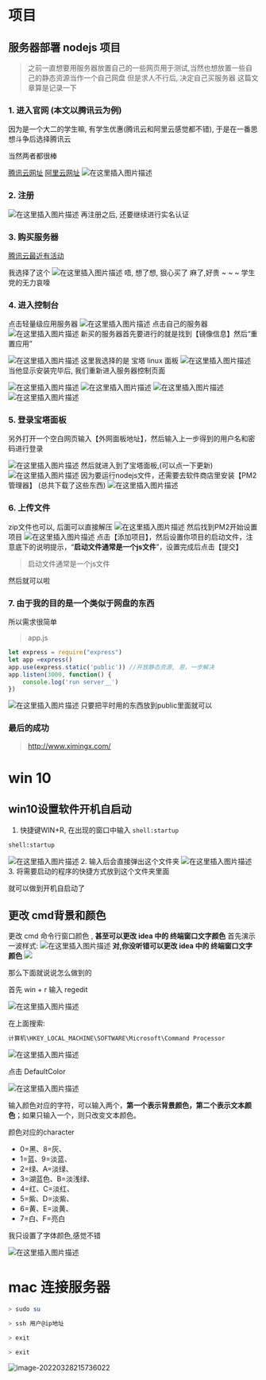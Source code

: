 # 项目

## 服务器部署 nodejs 项目

> 之前一直想要用服务器放置自己的一些网页用于测试,当然也想放置一些自己的静态资源当作一个自己网盘
> 但是求人不行后, 决定自己买服务器
> 这篇文章算是记录一下

### 1. 进入官网 (本文以腾讯云为例)

因为是一个大二的学生嘛, 有学生优惠(腾讯云和阿里云感觉都不错), 于是在一番思想斗争后选择腾讯云

当然两者都很棒

[腾讯云网址](https://cloud.tencent.com/)
[阿里云网址](https://cn.aliyun.com/)
![在这里插入图片描述](https://img-blog.csdnimg.cn/2ee556ef5ba94e22bd7ad2b3c74d07bc.png?x-oss-process=image/watermark,type_d3F5LXplbmhlaQ,shadow_50,text_Q1NETiBAeGltaW5neA==,size_20,color_FFFFFF,t_70,g_se,x_16)

### 2. 注册

![在这里插入图片描述](https://img-blog.csdnimg.cn/9a2bc1a986c347118bb87cc5a230f9bc.png?x-oss-process=image/watermark,type_d3F5LXplbmhlaQ,shadow_50,text_Q1NETiBAeGltaW5neA==,size_20,color_FFFFFF,t_70,g_se,x_16)
再注册之后, 还要继续进行实名认证

### 3. 购买服务器

[腾讯云最近有活动](https://cloud.tencent.com/act/2022season?from=16092)

我选择了这个
![在这里插入图片描述](https://img-blog.csdnimg.cn/e1146cb55c5e4cba83ccd359b3357d57.png)
唔, 想了想, 狠心买了
麻了,好贵
~ ~ ~ 学生党的无力哀嚎

### 4. 进入控制台

点击轻量级应用服务器
![在这里插入图片描述](https://img-blog.csdnimg.cn/fa97ad8644c942079933fef4c9606e95.png?x-oss-process=image/watermark,type_d3F5LXplbmhlaQ,shadow_50,text_Q1NETiBAeGltaW5neA==,size_20,color_FFFFFF,t_70,g_se,x_16)
点击自己的服务器
![在这里插入图片描述](https://img-blog.csdnimg.cn/935e30eb2fb14374bffdf27c4cfe353e.png?x-oss-process=image/watermark,type_d3F5LXplbmhlaQ,shadow_50,text_Q1NETiBAeGltaW5neA==,size_20,color_FFFFFF,t_70,g_se,x_16)
新买的服务器首先要进行的就是找到【镜像信息】然后“重置应用”

![在这里插入图片描述](https://img-blog.csdnimg.cn/5a9f83a4b49b47b49790b06f6c7085e2.png?x-oss-process=image/watermark,type_d3F5LXplbmhlaQ,shadow_50,text_Q1NETiBAeGltaW5neA==,size_20,color_FFFFFF,t_70,g_se,x_16)
这里我选择的是 宝塔 linux 面板
![在这里插入图片描述](https://img-blog.csdnimg.cn/4674cc3e86cc4b3190bc10755ca6c380.png?x-oss-process=image/watermark,type_d3F5LXplbmhlaQ,shadow_50,text_Q1NETiBAeGltaW5neA==,size_20,color_FFFFFF,t_70,g_se,x_16)
当他显示安装完毕后, 我们重新进入服务器控制页面

![在这里插入图片描述](https://img-blog.csdnimg.cn/16e676abc2a948399c3b43182358b32e.png?x-oss-process=image/watermark,type_d3F5LXplbmhlaQ,shadow_50,text_Q1NETiBAeGltaW5neA==,size_20,color_FFFFFF,t_70,g_se,x_16)
![在这里插入图片描述](https://img-blog.csdnimg.cn/1b68c807492242a293545d574b6d3053.png?x-oss-process=image/watermark,type_d3F5LXplbmhlaQ,shadow_50,text_Q1NETiBAeGltaW5neA==,size_20,color_FFFFFF,t_70,g_se,x_16)
![在这里插入图片描述](https://img-blog.csdnimg.cn/6e946313881344bea8dadd029fd25a4b.png?x-oss-process=image/watermark,type_d3F5LXplbmhlaQ,shadow_50,text_Q1NETiBAeGltaW5neA==,size_20,color_FFFFFF,t_70,g_se,x_16)
![在这里插入图片描述](https://img-blog.csdnimg.cn/33fd2405aa924f608658ffa38566039d.png?x-oss-process=image/watermark,type_d3F5LXplbmhlaQ,shadow_50,text_Q1NETiBAeGltaW5neA==,size_20,color_FFFFFF,t_70,g_se,x_16)

### 5. 登录宝塔面板

另外打开一个空白网页输入【外网面板地址】，然后输入上一步得到的用户名和密码进行登录

![在这里插入图片描述](https://img-blog.csdnimg.cn/3439ae1cf4b84d1ea7407c1b3c6157c7.png?x-oss-process=image/watermark,type_d3F5LXplbmhlaQ,shadow_50,text_Q1NETiBAeGltaW5neA==,size_17,color_FFFFFF,t_70,g_se,x_16)
然后就进入到了宝塔面板,(可以点一下更新)
![在这里插入图片描述](https://img-blog.csdnimg.cn/85149f765fc445d38af90e49dc3261af.png?x-oss-process=image/watermark,type_d3F5LXplbmhlaQ,shadow_50,text_Q1NETiBAeGltaW5neA==,size_20,color_FFFFFF,t_70,g_se,x_16)
因为要运行nodejs文件，还需要去软件商店里安装【PM2管理器】 (总共下载了这些东西)
![在这里插入图片描述](https://img-blog.csdnimg.cn/679ac84f3625432f9e2e3003143e9c35.png?x-oss-process=image/watermark,type_d3F5LXplbmhlaQ,shadow_50,text_Q1NETiBAeGltaW5neA==,size_20,color_FFFFFF,t_70,g_se,x_16)

### 6. 上传文件

zip文件也可以, 后面可以直接解压
![在这里插入图片描述](https://img-blog.csdnimg.cn/7e26e278fc5147388aa6f9e1b7fb7e9a.png?x-oss-process=image/watermark,type_d3F5LXplbmhlaQ,shadow_50,text_Q1NETiBAeGltaW5neA==,size_20,color_FFFFFF,t_70,g_se,x_16)
然后找到PM2开始设置项目
![在这里插入图片描述](https://img-blog.csdnimg.cn/0fc42d078fc744cd8b85118c9307362d.png?x-oss-process=image/watermark,type_d3F5LXplbmhlaQ,shadow_50,text_Q1NETiBAeGltaW5neA==,size_13,color_FFFFFF,t_70,g_se,x_16)
点击【添加项目】，然后设置你项目的启动文件，注意底下的说明提示，“**启动文件通常是一个js文件**”，设置完成后点击【提交】

> 启动文件通常是一个js文件

然后就可以啦

### 7. 由于我的目的是一个类似于网盘的东西

所以需求很简单

> app.js

```js
let express = require("express")
let app =express()
app.use(express.static('public')) //开放静态资源, 恩，一步解决
app.listen(3000, function() {
    console.log('run server__')
})
```

![在这里插入图片描述](https://img-blog.csdnimg.cn/c7b15186b899409fa6918829884f5a56.png)
只要把平时用的东西放到public里面就可以

### 最后的成功

> http://www.ximingx.com/ 

# win 10

## win10设置软件开机自启动

1. 快捷键WIN+R, 在出现的窗口中输入 `shell:startup`

```bash
shell:startup
```
![在这里插入图片描述](https://img-blog.csdnimg.cn/b9fcc72a591e44b7839502230df58094.png?x-oss-process=image/watermark,type_d3F5LXplbmhlaQ,shadow_50,text_Q1NETiBAeGltaW5neA==,size_15,color_FFFFFF,t_70,g_se,x_16)
2. 输入后会直接弹出这个文件夹
![在这里插入图片描述](https://img-blog.csdnimg.cn/82e1dcb19d7f48dab74b8bbc263251af.png?x-oss-process=image/watermark,type_d3F5LXplbmhlaQ,shadow_50,text_Q1NETiBAeGltaW5neA==,size_20,color_FFFFFF,t_70,g_se,x_16)
3. 将需要启动的程序的快捷方式放到这个文件夹里面

就可以做到开机自启动了

## 更改 cmd背景和颜色 

更改 cmd 命令行窗口颜色 , **甚至可以更改 idea 中的 终端窗口文字颜色**
首先演示一波样式:
![在这里插入图片描述](https://img-blog.csdnimg.cn/0835cd25c3814e4396a2cb776037dabd.png?x-oss-process=image/watermark,type_ZHJvaWRzYW5zZmFsbGJhY2s,shadow_50,text_Q1NETiBAeGltaW5neA==,size_18,color_FFFFFF,t_70,g_se,x_16)
**对,你没听错可以更改 idea 中的 终端窗口文字颜色**
![](https://img-blog.csdnimg.cn/26009f5730ce4e9cb229d7903c7afcac.png?x-oss-process=image/watermark,type_ZHJvaWRzYW5zZmFsbGJhY2s,shadow_50,text_Q1NETiBAeGltaW5neA==,size_20,color_FFFFFF,t_70,g_se,x_16)


那么下面就说说怎么做到的

首先 win + r 输入 regedit

![在这里插入图片描述](https://img-blog.csdnimg.cn/f278231292cb42a18b103f3243b4e59a.png?x-oss-process=image/watermark,type_ZHJvaWRzYW5zZmFsbGJhY2s,shadow_50,text_Q1NETiBAeGltaW5neA==,size_20,color_FFFFFF,t_70,g_se,x_16)


在上面搜索: 

```bash
计算机\HKEY_LOCAL_MACHINE\SOFTWARE\Microsoft\Command Processor
```

![在这里插入图片描述](https://img-blog.csdnimg.cn/806baa834ae74d3abf3c8050c4ea2c6c.png?x-oss-process=image/watermark,type_ZHJvaWRzYW5zZmFsbGJhY2s,shadow_50,text_Q1NETiBAeGltaW5neA==,size_20,color_FFFFFF,t_70,g_se,x_16)


点击 DefaultColor 

![在这里插入图片描述](https://img-blog.csdnimg.cn/488fd530c7984e93bf744c5cc1780e77.png?x-oss-process=image/watermark,type_ZHJvaWRzYW5zZmFsbGJhY2s,shadow_50,text_Q1NETiBAeGltaW5neA==,size_20,color_FFFFFF,t_70,g_se,x_16)


输入颜色对应的字符，可以输入两个，**第一个表示背景颜色，第二个表示文本颜色**；如果只输入一个，则只改变文本颜色。

颜色对应的character

-   0=黑、8=灰、
-   1=蓝、9=淡蓝、
-   2=绿、A=淡绿、
-   3=湖蓝色、B=淡浅绿、
-   4=红、C=淡红、
-   5=紫、D=淡紫、
-   6=黄、E=淡黄、
-   7=白、F=亮白

我只设置了字体颜色,感觉不错

![在这里插入图片描述](https://img-blog.csdnimg.cn/1257c7bd9e21403480e76eff33903e1a.png?x-oss-process=image/watermark,type_ZHJvaWRzYW5zZmFsbGJhY2s,shadow_50,text_Q1NETiBAeGltaW5neA==,size_18,color_FFFFFF,t_70,g_se,x_16)

# mac 连接服务器

```bash
> sudo su

> ssh 用户@ip地址

> exit

> exit
```

![image-20220328215736022](https://raw.githubusercontent.com/ximingx/Figurebed/master/img/202203282157117.png)